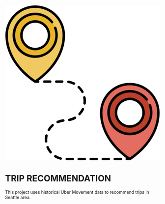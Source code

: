 ![Logo of the project](./public/route.png)

# TRIP RECOMMENDATION

This project uses historical Uber Movement data to recommend trips in Seattle area.
